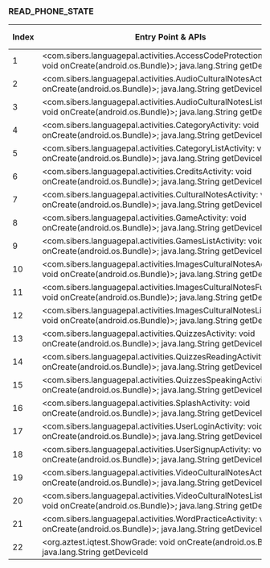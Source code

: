 ### READ_PHONE_STATE
| Index | Entry Point & APIs | Screen shot | Resource id | Label |
| ------------- | ------------- | ------------- |-------------|-------------|
| 1 | <com.sibers.languagepal.activities.AccessCodeProtectionActivity: void onCreate(android.os.Bundle)>; java.lang.String getDeviceId | ![](D:\COSMOS\output\py\Play_win8\Education\com.languagepal.arapahoandroid\com.sibers.languagepal.activities.AccessCodeProtectionActivity.png) |  | |
| 2 | <com.sibers.languagepal.activities.AudioCulturalNotesActivity: void onCreate(android.os.Bundle)>; java.lang.String getDeviceId | ![](D:\COSMOS\output\py\Play_win8\Education\com.languagepal.arapahoandroid\com.sibers.languagepal.activities.AudioCulturalNotesActivity.png) |  | |
| 3 | <com.sibers.languagepal.activities.AudioCulturalNotesListActivity: void onCreate(android.os.Bundle)>; java.lang.String getDeviceId | ![](D:\COSMOS\output\py\Play_win8\Education\com.languagepal.arapahoandroid\com.sibers.languagepal.activities.AudioCulturalNotesListActivity.png) |  | |
| 4 | <com.sibers.languagepal.activities.CategoryActivity: void onCreate(android.os.Bundle)>; java.lang.String getDeviceId | ![](D:\COSMOS\output\py\Play_win8\Education\com.languagepal.arapahoandroid\com.sibers.languagepal.activities.CategoryActivity.png) |  | |
| 5 | <com.sibers.languagepal.activities.CategoryListActivity: void onCreate(android.os.Bundle)>; java.lang.String getDeviceId | ![](D:\COSMOS\output\py\Play_win8\Education\com.languagepal.arapahoandroid\com.sibers.languagepal.activities.CategoryListActivity.png) |  | |
| 6 | <com.sibers.languagepal.activities.CreditsActivity: void onCreate(android.os.Bundle)>; java.lang.String getDeviceId | ![](D:\COSMOS\output\py\Play_win8\Education\com.languagepal.arapahoandroid\com.sibers.languagepal.activities.CreditsActivity.png) |  | |
| 7 | <com.sibers.languagepal.activities.CulturalNotesActivity: void onCreate(android.os.Bundle)>; java.lang.String getDeviceId | ![](D:\COSMOS\output\py\Play_win8\Education\com.languagepal.arapahoandroid\com.sibers.languagepal.activities.CulturalNotesActivity.png) |  | |
| 8 | <com.sibers.languagepal.activities.GameActivity: void onCreate(android.os.Bundle)>; java.lang.String getDeviceId | ![](D:\COSMOS\output\py\Play_win8\Education\com.languagepal.arapahoandroid\com.sibers.languagepal.activities.GameActivity.png) |  | |
| 9 | <com.sibers.languagepal.activities.GamesListActivity: void onCreate(android.os.Bundle)>; java.lang.String getDeviceId | ![](D:\COSMOS\output\py\Play_win8\Education\com.languagepal.arapahoandroid\com.sibers.languagepal.activities.GamesListActivity.png) |  | |
| 10 | <com.sibers.languagepal.activities.ImagesCulturalNotesActivity: void onCreate(android.os.Bundle)>; java.lang.String getDeviceId | ![](D:\COSMOS\output\py\Play_win8\Education\com.languagepal.arapahoandroid\com.sibers.languagepal.activities.ImagesCulturalNotesActivity.png) |  | |
| 11 | <com.sibers.languagepal.activities.ImagesCulturalNotesFullScreen: void onCreate(android.os.Bundle)>; java.lang.String getDeviceId | ![](D:\COSMOS\output\py\Play_win8\Education\com.languagepal.arapahoandroid\com.sibers.languagepal.activities.ImagesCulturalNotesFullScreen.png) |  | |
| 12 | <com.sibers.languagepal.activities.ImagesCulturalNotesListActivity: void onCreate(android.os.Bundle)>; java.lang.String getDeviceId | ![](D:\COSMOS\output\py\Play_win8\Education\com.languagepal.arapahoandroid\com.sibers.languagepal.activities.ImagesCulturalNotesListActivity.png) |  | |
| 13 | <com.sibers.languagepal.activities.QuizzesActivity: void onCreate(android.os.Bundle)>; java.lang.String getDeviceId | ![](D:\COSMOS\output\py\Play_win8\Education\com.languagepal.arapahoandroid\com.sibers.languagepal.activities.QuizzesActivity.png) |  | |
| 14 | <com.sibers.languagepal.activities.QuizzesReadingActivity: void onCreate(android.os.Bundle)>; java.lang.String getDeviceId | ![](D:\COSMOS\output\py\Play_win8\Education\com.languagepal.arapahoandroid\com.sibers.languagepal.activities.QuizzesReadingActivity.png) |  | |
| 15 | <com.sibers.languagepal.activities.QuizzesSpeakingActivity: void onCreate(android.os.Bundle)>; java.lang.String getDeviceId | ![](D:\COSMOS\output\py\Play_win8\Education\com.languagepal.arapahoandroid\com.sibers.languagepal.activities.QuizzesSpeakingActivity.png) |  | |
| 16 | <com.sibers.languagepal.activities.SplashActivity: void onCreate(android.os.Bundle)>; java.lang.String getDeviceId | ![](D:\COSMOS\output\py\Play_win8\Education\com.languagepal.arapahoandroid\com.sibers.languagepal.activities.SplashActivity.png) |  | |
| 17 | <com.sibers.languagepal.activities.UserLoginActivity: void onCreate(android.os.Bundle)>; java.lang.String getDeviceId | ![](D:\COSMOS\output\py\Play_win8\Education\com.languagepal.arapahoandroid\com.sibers.languagepal.activities.UserLoginActivity.png) |  | |
| 18 | <com.sibers.languagepal.activities.UserSignupActivity: void onCreate(android.os.Bundle)>; java.lang.String getDeviceId | ![](D:\COSMOS\output\py\Play_win8\Education\com.languagepal.arapahoandroid\com.sibers.languagepal.activities.UserSignupActivity.png) |  | |
| 19 | <com.sibers.languagepal.activities.VideoCulturalNotesActivity: void onCreate(android.os.Bundle)>; java.lang.String getDeviceId | ![](D:\COSMOS\output\py\Play_win8\Education\com.languagepal.arapahoandroid\com.sibers.languagepal.activities.VideoCulturalNotesActivity.png) |  | |
| 20 | <com.sibers.languagepal.activities.VideoCulturalNotesListActivity: void onCreate(android.os.Bundle)>; java.lang.String getDeviceId | ![](D:\COSMOS\output\py\Play_win8\Education\com.languagepal.arapahoandroid\com.sibers.languagepal.activities.VideoCulturalNotesListActivity.png) |  | |
| 21 | <com.sibers.languagepal.activities.WordPracticeActivity: void onCreate(android.os.Bundle)>; java.lang.String getDeviceId | ![](D:\COSMOS\output\py\Play_win8\Education\com.languagepal.arapahoandroid\com.sibers.languagepal.activities.WordPracticeActivity.png) |  | |
| 22 | <org.aztest.iqtest.ShowGrade: void onCreate(android.os.Bundle)>; java.lang.String getDeviceId | ![](D:\COSMOS\output\py\Play_win8\Education\org.aztest.iqtest\org.aztest.iqtest.ShowGrade.png) |  | |

